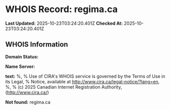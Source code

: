 # WHOIS Record: regima.ca

**Last Updated:** 2025-10-23T03:24:20.401Z
**Checked At:** 2025-10-23T03:24:20.401Z

## WHOIS Information

**Domain Status:** 

**Name Server:** 

**text:** %, % Use of CIRA's WHOIS service is governed by the Terms of Use in its Legal, % Notice, available at http://www.cira.ca/legal-notice/?lang=en, %, % (c) 2025 Canadian Internet Registration Authority, (http://www.cira.ca/)

**Not found:** regima.ca

